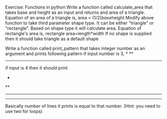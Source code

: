 Exercise: Functions in python
Write a function called calculate_area that takes base and height as an input and returns and area of a triangle. Equation of an area of a triangle is,
area = (1/2)*base*height
Modify above function to take third parameter shape type. It can be either "triangle" or "rectangle". Based on shape type it will calculate area. Equation of rectangle's area is,
rectangle area=length*width
If no shape is supplied then it should take triangle as a default shape

Write a function called print_pattern that takes integer number as an argument and prints following pattern if input number is 3,
*
**
***
if input is 4 then it should print

*
**
***
****
Basically number of lines it prints is equal to that number. (Hint: you need to use two for loops)